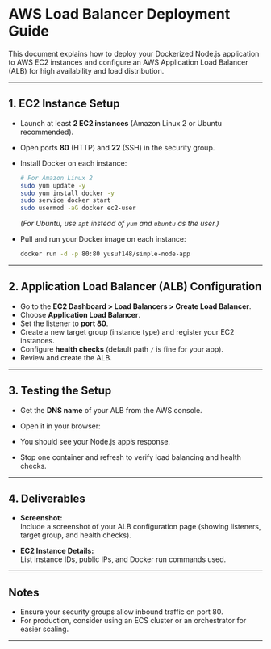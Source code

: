# AWS Load Balancer Deployment Guide

This document explains how to deploy your Dockerized Node.js application to AWS EC2 instances and configure an AWS Application Load Balancer (ALB) for high availability and load distribution.

---

## 1. EC2 Instance Setup

- Launch at least **2 EC2 instances** (Amazon Linux 2 or Ubuntu recommended).
- Open ports **80** (HTTP) and **22** (SSH) in the security group.
- Install Docker on each instance:
  ```sh
  # For Amazon Linux 2
  sudo yum update -y
  sudo yum install docker -y
  sudo service docker start
  sudo usermod -aG docker ec2-user
  ```
  *(For Ubuntu, use `apt` instead of `yum` and `ubuntu` as the user.)*

- Pull and run your Docker image on each instance:
  ```sh
  docker run -d -p 80:80 yusuf148/simple-node-app
  ```

---

## 2. Application Load Balancer (ALB) Configuration

- Go to the **EC2 Dashboard > Load Balancers > Create Load Balancer**.
- Choose **Application Load Balancer**.
- Set the listener to **port 80**.
- Create a new target group (instance type) and register your EC2 instances.
- Configure **health checks** (default path `/` is fine for your app).
- Review and create the ALB.

---

## 3. Testing the Setup

- Get the **DNS name** of your ALB from the AWS console.
- Open it in your browser:  
  
- You should see your Node.js app’s response.
- Stop one container and refresh to verify load balancing and health checks.

---

## 4. Deliverables

- **Screenshot:**  
  Include a screenshot of your ALB configuration page (showing listeners, target group, and health checks).

- **EC2 Instance Details:**  
  List instance IDs, public IPs, and Docker run commands used.
   
   
---

## Notes

- Ensure your security groups allow inbound traffic on port 80.
- For production, consider using an ECS cluster or an orchestrator for easier scaling.

---